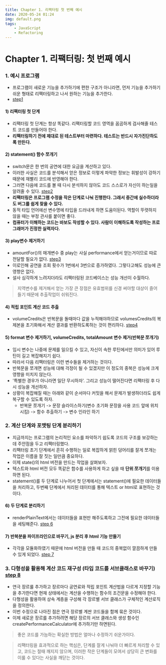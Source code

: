 ```yaml
---
title: Chapter 1. 리팩터링 첫 번째 예시
date: 2020-05-24 01:24
img: default.png
tags: 
    - JavaScript
    - Refactoring
---
```

# Chapter 1. 리팩터링: 첫 번째 예시
### 1. 예시 프로그램
- 프로그램이 새로운 기능을 추가하기에 편한 구조가 아니라면, 먼저 기능을 추가하기 쉬운 형태로 리팩터링하고 나서 원하는 기능을 추가한다.
- [step1](step1.js)

#### 1) 리팩터링 첫 단계
- 리팩터링 첫 단계는 항상 똑같다. 리팩터링할 코드 영역을 꼼곰하게 검사해줄 테스트 코드를 만들어야 한다.
- **리팩터링하기 전에 제대로 된 테스트부터 마련하다. 테스트는 반드시 자가진단하도록 만든다.**

#### 2) statement() 함수 쪼개기
- switch문은 한 번의 공연에 대한 요금을 계산하고 있다.
- 이러한 사실은 코드를 분석해서 얻은 정보로 이렇게 파악한 정보는 휘발성이 강하기 때문에 재빨리 코드에 반영해야 한다.
- 그러면 다음에 코드를 볼 때 다시 분석하지 않아도 코드 스스로가 자신이 하는일을 알려줄 수 있다. [step2](step2.js)
- **리팩터링은 프로그램 수정을 작은 단계로 나눠 진행한다. 그래서 중간에 실수하더라도 버그를 쉽게 찾을 수 있다.**
- 동적 타입 언어에선 변수명에 타입을 드러내게 하면 도움이된다. 역할이 뚜렷하지 않을 때는 부정 관사를 붙이면 좋다.
- **컴퓨터가 이해하는 코드는 바보도 작성할 수 있다. 사람이 이해하도록 작성하는 프로그래머가 진정한 실력자다.**

#### 3) play변수 제거하기
- amountFor()의 매개변수 중 play는 사실 performance에서 얻는거이므로 따로 전달할 필요가 없다. [step3](step3.js)
- 이로인해 공연을 조회 횟수가 1번에서 3번으로 증가하였다. 그렇다고해도 성능에 큰 영향은 없다.
- 설사 심각하게 느려지더라도 리팩터링된 코드베이스는 성능 개선이 수월하다.

> 지역변수를 제거해서 얻는 가장 큰 장점은 유효범위를 신경 써야할 대상이 즐어들기 때문에 추출작업이 쉬워진다.

#### 4) 적립 포인트 계산 코드 추출
- volumeCredits은 반복문을 돌때마다 값을 누적해야하므로 volumesCredits의 복제본을 초기화해서 계산 결과를 반환하도록하는 것이 편리하다. [step4](step4.js)

#### 5) format 변수 제거하기, volumeCredits, totalAmount 변수 제거(반복문 쪼개기)
- 임시 변수는 나중에 문제를 일으킬 수 있고, 자신이 속한 루틴에서만 의미가 있어 루틴이 길고 복잡해지기 쉽다. 
- 따라서 다음 리팩터링은 이런 변수들을 제거하는 것이다.
- 반복문을 쪼개면 성능에 대해 걱정이 될 수 있겠지만 이 정도의 중복은 성능에 크게 영향을 미치지 않는다.
- '특별한 경우가 아니라면 일단 무시하자'. 그리고 성능이 떨어진다면 리팩터링 후 다시 성능을 개선하자.
- 상황이 복잡해질 때는 아래와 같이 순서마다 커밋을 해서 문제가 발생하더라도 쉽게 복구할 수 있도록 하자.
    - 반복문 쪼개기 -> 문장 슬라이스하기(변수 초기화 문장을 사용 코드 앞에 위치 시킴) -> 함수 추출하기 -> 변수 인라인 하기

### 2. 계산 단계와 포맷팅 단계 분리하기
- 지금까지는 프로그램의 논리적인 요소를 파악하기 쉽도록 코드의 구조를 보강하는데 주안점을 두고 리팩터링했다.
- 리팩터링 초기 단계에서 흔히 수행하는 일로 복잡하게 얽힌 덩어리를 잘게 쪼개는 작업은 이름을 잘 짓는 일만큼 중요하다.
- 이제 state()의 html 버전을 만드는 작업을 살펴보자.
- 텍스트와 html 버전 모두 똑같은 함수를 사용하게 하고 싶을 때 **단위 쪼개기**를 이용하면 된다.
- statement()를 두 단계로 나누어서 첫 단계에서는 statement()에 필요한 데이터들을 처리하고, 두번째 단계에서 처리된 데이터를 통해 텍스트 or html로 표현하는 것이다.

#### 6) 두 단계로 분리하기
- renderPlainText에서는 데이터들을 표현만 해주도록하고 그전에 필요한 데이터들을 세팅해준다. [step 6](step6.js)

#### 7) 반복분을 파이프라인으로 바꾸기, js 분리 후 html 기능 만들기
- 각각을 모듈화하였기 때문에 html 버전을 만들 때 코드의 중복없이 깔끔하게 만들 수 있게 되었다. [step 7](step7)

### 3. 다형성을 활용해 계산 코드 재구성 (타입 코드를 서브클래스로 바꾸기) [step 8](step8)
- 연극 장르룰 추가하고 장르마다 공연료와 적립 포인트 계산법을 다르게 지정할 기능을 추가한다면 현재 상태에서는 계산을 수행하는 함수의 조건문을 수정해야 한다.
- 다형성을 활용하여 상속 계층을 구성해 각 장르별 서브 클래스가 구체적인 계산로직을 정의한다.
- 이번 수정으로 나아진 점은 연극 장르별 계싼 코드들을 함께 묶은 것이다.
- 이제 새로운 장르를 추가하려면 해당 장르의 서브 클래스와 생성 함수인 createPerformanceCalculator에 추가하기만 하면된다.

> 좋은 코드를 가늠하는 확실한 방법은 얼마나 수정하기 쉬운가이다.

> 리팩터링을 효과적으로 하는 핵심은, 단계를 잘게 나눠야 더 빠르게 처리할 수 있고, 코드는 절때 깨지지 않으며, 이러한 작은 단계들이 모여서 상당히 큰 변화를 이룰 수 있다는 사실을 깨닫는 것이다.